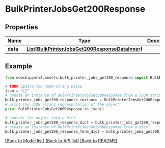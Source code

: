 # BulkPrinterJobsGet200Response


## Properties
Name | Type | Description | Notes
------------ | ------------- | ------------- | -------------
**data** | [**List[BulkPrinterJobsGet200ResponseDataInner]**](BulkPrinterJobsGet200ResponseDataInner.md) |  | [optional] 

## Example

```python
from webshipperv2.models.bulk_printer_jobs_get200_response import BulkPrinterJobsGet200Response

# TODO update the JSON string below
json = "{}"
# create an instance of BulkPrinterJobsGet200Response from a JSON string
bulk_printer_jobs_get200_response_instance = BulkPrinterJobsGet200Response.from_json(json)
# print the JSON string representation of the object
print BulkPrinterJobsGet200Response.to_json()

# convert the object into a dict
bulk_printer_jobs_get200_response_dict = bulk_printer_jobs_get200_response_instance.to_dict()
# create an instance of BulkPrinterJobsGet200Response from a dict
bulk_printer_jobs_get200_response_form_dict = bulk_printer_jobs_get200_response.from_dict(bulk_printer_jobs_get200_response_dict)
```
[[Back to Model list]](../README.md#documentation-for-models) [[Back to API list]](../README.md#documentation-for-api-endpoints) [[Back to README]](../README.md)


